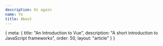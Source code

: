 ```yaml
---
description: Hi again
name: Yo
title: About
---
```


<route>
{
	meta: {
		title: "An Introduction to Vue",
		description: "A short introduction to JavaScript frameworks",
		order: 50,
		layout: "article"
	}
}
</route>


<Title title="This a test page with a long title" description="This is a test description" />

::::: c slides aside mb-8 wide-box

:::: c two-col slide
::: c
## Side by Side

Lorem ipsum dolor sit amet, consectetur adipiscing elit, sed do eiusmod tempor incididunt ut labore et dolore magna aliqua. Tempus egestas sed sed risus pretium quam vulputate dignissim. Id volutpat lacus laoreet non curabitur gravida. Molestie a iaculis at erat. Pulvinar mattis nunc sed blandit libero volutpat sed cras ornare. Semper quis lectus nulla at volutpat diam. Mi tempus imperdiet nulla malesuada pellentesque elit.
:::
::: c
## Hello

```js {4} ln
export default {
	data () {
		return {
			msg: 'Highlighted!'
		}
	}
}
```
:::
::::

:::: c two-col slide
::: c
## Side by Side

Vel facilisis volutpat est velit egestas dui id ornare arcu. Tortor at risus viverra adipiscing at in tellus integer. Potenti nullam ac tortor vitae purus faucibus ornare suspendisse. Sapien et ligula ullamcorper malesuada. Dui ut ornare lectus sit amet est. Porttitor lacus luctus accumsan tortor posuere ac ut consequat. In hendrerit gravida rutrum quisque non tellus orci ac. Diam sit amet nisl suscipit adipiscing bibendum.
:::
::: c
## Hello 2

```js {5} ln
export default {
	data () {
		return {
			test: "We're in a new slide :)",
			msg: 'Highlighted!'
		}
	}
}
```
:::
::::

:::::

::: c wide
For years parents have espoused the health benefits of eating garlic bread with cheese to their children, with the food earning such an iconic status in our culture that kids will often dress up as warm, cheesy loaf for Halloween.
:::


:::: c box aside slides mb-16

This a slides component example

::: c slide
Slide 1
:::

::: c slide
Slide 2
:::

::: c slide
Slide 3
:::

::::

::: c box aside mb-8
Hello!
[Link](https://github.com/)

:::

::: c box mb-8 warn "Warning"
Hello without a title :(
[Link](https://github.com/)

:::

::: c box tip Hello mb-8
Hello without quotes!
[Link](https://github.com/)

:::


::: c box info "Hello again" mb-8
Hello with double quotes!
[Link](https://github.com/)

:::


::: c box note 'Hello in single quotes' mb-8
Hello?
[Link](https://github.com/)

:::

:::: c box danger "Hello with a read more" mb-8
By default, Tailwind removes all of the default browser styling from paragraphs, headings, lists and more. This ends up being really useful for building application UIs because you spend less time undoing user-agent styles, but when you really are just trying to style some content that came from a rich-text editor in a CMS or a markdown file, it can be surprising and unintuitive.

::: c more
By default, Tailwind removes all of the default browser styling from paragraphs, headings, lists and more. This ends up being really useful for building application UIs because you spend less time undoing user-agent styles, but when you really are just trying to style some content that came from a rich-text editor in a CMS or a markdown file, it can be surprising and unintuitive.
[Link](https://github.com/)

:::
::::


<p class="lead">
Until now, trying to style an article, document, or blog post with Tailwind has been a tedious
task that required a keen eye for typography and a lot of complex custom CSS.
</p>

By default, Tailwind removes all of the default browser styling from paragraphs, headings, lists and more. This ends up being really useful for building application UIs because you spend less time undoing user-agent styles, but when you _really are_ just trying to style some content that came from a rich-text editor in a CMS or a markdown file, it can be surprising and unintuitive.

We get lots of complaints about it actually, with people regularly asking us things like:

> Why is Tailwind removing the default styles on my `h1` elements? How do I disable this? What do you mean I lose all the other base styles too?

We hear you, but we're not convinced that simply disabling our base styles is what you really want. You don't want to have to remove annoying margins every time you use a `p` element in a piece of your dashboard UI. And I doubt you really want your blog posts to use the user-agent styles either — you want them to look _awesome_, not awful.

The `@tailwindcss/typography` plugin is our attempt to give you what you _actually_ want, without any of the downsides of doing something stupid like disabling our base styles.

It adds a new `prose` class that you can slap on any block of vanilla HTML content and turn it into a beautiful, well-formatted document:

<div class="wide center-child">

```html
<article class="prose">
  <h1>Garlic bread with cheese: What the science tells us</h1>
  <p>
    For years parents have espoused the health benefits of eating garlic bread with cheese to their
    children, with the food earning such an iconic status in our culture that kids will often dress
    up as warm, cheesy loaf for Halloween.
  </p>
  <p>
    But a recent study shows that the celebrated appetizer may be linked to a series of rabies cases
    springing up around the country.
  </p>
  <!-- ... -->
</article>
```

</div>

For more information about how to use the plugin and the features it includes, [read the documentation](https://github.com/tailwindcss/typography/blob/master/README.md).

---

## What to expect from here on out

What follows from here is just a bunch of absolute nonsense I've written to dogfood the plugin itself. It includes every sensible typographic element I could think of, like **bold text**, unordered lists, ordered lists, code blocks, block quotes, _and even italics_.

It's important to cover all of these use cases for a few reasons:

1. We want everything to look good out of the box.
2. Really just the first reason, that's the whole point of the plugin.
3. Here's a third pretend reason though a list with three items looks more realistic than a list with two items.

Now we're going to try out another header style.

### Typography should be easy

So that's a header for you — with any luck if we've done our job correctly that will look pretty reasonable.

Something a wise person once told me about typography is:

> Typography is pretty important if you don't want your stuff to look like trash. Make it good then it won't be bad.

It's probably important that images look okay here by default as well:

<figure>
  <img
    src="https://images.unsplash.com/photo-1556740758-90de374c12ad?ixlib=rb-1.2.1&ixid=eyJhcHBfaWQiOjEyMDd9&auto=format&fit=crop&w=1000&q=80"
    alt=""
  />
  <figcaption>
    Contrary to popular belief, Lorem Ipsum is not simply random text. It has roots in a piece of
    classical Latin literature from 45 BC, making it over 2000 years old.
  </figcaption>
</figure>

Now I'm going to show you an example of an unordered list to make sure that looks good, too:

- So here is the first item in this list.
- In this example we're keeping the items short.
- Later, we'll use longer, more complex list items.

And that's the end of this section.

## What if we stack headings?

### We should make sure that looks good, too.

Sometimes you have headings directly underneath each other. In those cases you often have to undo the top margin on the second heading because it usually looks better for the headings to be closer together than a paragraph followed by a heading should be.

### When a heading comes after a paragraph …

When a heading comes after a paragraph, we need a bit more space, like I already mentioned above. Now let's see what a more complex list would look like.

- **I often do this thing where list items have headings.**

  For some reason I think this looks cool which is unfortunate because it's pretty annoying to get the styles right.

  I often have two or three paragraphs in these list items, too, so the hard part is getting the spacing between the paragraphs, list item heading, and separate list items to all make sense. Pretty tough honestly, you could make a strong argument that you just shouldn't write this way.

- **Since this is a list, I need at least two items.**

  I explained what I'm doing already in the previous list item, but a list wouldn't be a list if it only had one item, and we really want this to look realistic. That's why I've added this second list item so I actually have something to look at when writing the styles.

- **It's not a bad idea to add a third item either.**

  I think it probably would've been fine to just use two items but three is definitely not worse, and since I seem to be having no trouble making up arbitrary things to type, I might as well include it.

After this sort of list I usually have a closing statement or paragraph, because it kinda looks weird jumping right to a heading.

## Code should look okay by default.

I think most people are going to use [highlight.js](https://highlightjs.org/) or [Prism](https://prismjs.com/) or something if they want to style their code blocks but it wouldn't hurt to make them look _okay_ out of the box, even with no syntax highlighting.

Here's what a default `tailwind.config.js` file looks like at the time of writing:

```js
module.exports = {
  purge: [],
  theme: {
    extend: {},
  },
  variants: {},
  plugins: [],
}
```

Hopefully that looks good enough to you.

### What about nested lists?

Nested lists basically always look bad which is why editors like Medium don't even let you do it, but I guess since some of you goofballs are going to do it we have to carry the burden of at least making it work.

1. **Nested lists are rarely a good idea.**
   - You might feel like you are being really "organized" or something but you are just creating a gross shape on the screen that is hard to read.
   - Nested navigation in UIs is a bad idea too, keep things as flat as possible.
   - Nesting tons of folders in your source code is also not helpful.
2. **Since we need to have more items, here's another one.**
   - I'm not sure if we'll bother styling more than two levels deep.
   - Two is already too much, three is guaranteed to be a bad idea.
   - If you nest four levels deep you belong in prison.
3. **Two items isn't really a list, three is good though.**
   - Again please don't nest lists if you want people to actually read your content.
   - Nobody wants to look at this.
   - I'm upset that we even have to bother styling this.

The most annoying thing about lists in Markdown is that `<li>` elements aren't given a child `<p>` tag unless there are multiple paragraphs in the list item. That means I have to worry about styling that annoying situation too.

- **For example, here's another nested list.**

  But this time with a second paragraph.

  - These list items won't have `<p>` tags
  - Because they are only one line each

- **But in this second top-level list item, they will.**

  This is especially annoying because of the spacing on this paragraph.

  - As you can see here, because I've added a second line, this list item now has a `<p>` tag.

    This is the second line I'm talking about by the way.

  - Finally here's another list item so it's more like a list.

- A closing list item, but with no nested list, because why not?

And finally a sentence to close off this section.

## There are other elements we need to style

I almost forgot to mention links, like [this link to the Tailwind CSS website](https://tailwindcss.com). We almost made them blue but that's so yesterday, so we went with dark gray, feels edgier.

We even included table styles, check it out:

| Wrestler                | Origin       | Finisher           |
| ----------------------- | ------------ | ------------------ |
| Bret "The Hitman" Hart  | Calgary, AB  | Sharpshooter       |
| Stone Cold Steve Austin | Austin, TX   | Stone Cold Stunner |
| Randy Savage            | Sarasota, FL | Elbow Drop         |
| Vader                   | Boulder, CO  | Vader Bomb         |
| Razor Ramon             | Chuluota, FL | Razor's Edge       |

We also need to make sure inline code looks good, like if I wanted to talk about `<span>` elements or tell you the good news about `@tailwindcss/typography`.

### Sometimes I even use `code` in headings

Even though it's probably a bad idea, and historically I've had a hard time making it look good. This _"wrap the code blocks in backticks"_ trick works pretty well though really.

Another thing I've done in the past is put a `code` tag inside of a link, like if I wanted to tell you about the [`tailwindcss/docs`](https://github.com/tailwindcss/docs) repository. I don't love that there is an underline below the backticks but it is absolutely not worth the madness it would require to avoid it.

#### We haven't used an `h4` yet

But now we have. Please don't use `h5` or `h6` in your content, Medium only supports two heading levels for a reason, you animals. I honestly considered using a `before` pseudo-element to scream at you if you use an `h5` or `h6`.

We don't style them at all out of the box because `h4` elements are already so small that they are the same size as the body copy. What are we supposed to do with an `h5`, make it _smaller_ than the body copy? No thanks.

### We still need to think about stacked headings though.

#### Let's make sure we don't screw that up with `h4` elements, either.

Phew, with any luck we have styled the headings above this text and they look pretty good.

Let's add a closing paragraph here so things end with a decently sized block of text. I can't explain why I want things to end that way but I have to assume it's because I think things will look weird or unbalanced if there is a heading too close to the end of the document.

What I've written here is probably long enough, but adding this final sentence can't hurt.

:)
:D
:-)
😆
🤗🤩🥰🚀




## Code examples!


```js {3}
// syntax highlighting example
function vitesse() {
  const foo = 'bar'
  console.error(foo)
}
```

```js {2,6,10-14,25} ln
// A test with multiline highlighting and line numbers
import * as foo from '@foo/bar'
import foo from '@foo/bar'
import { foo } from '@foo/bar'

export default class foo extends something {
  func() {
    // testing
    /* testing */
    const foo = 'bar';
    let bar = true;
    var test = { object: "test" };
    var jar = 2;
    var a = () => { return 'test'; };
    var b = function() { return 'test'; };
    var b = function foo() { return 'test'; };
    return (
      <Test foo={'test'}
          bar={true}
          test={{ object: "test" }}
          jar={2}/>
      <a href="#">Test</a>
    )
  }
}
```

```js
export default {
  data () {
    return {
      msg: 'Highlighted!'
    }
  }
}
```

```html {3}
<ul>
  <li v-for="todo in todos" :key="todo.id">
    {{ todo }}
  </li>
</ul>
```

```js
export default {
  name: 'MyComponent',
  // ...
}
```
